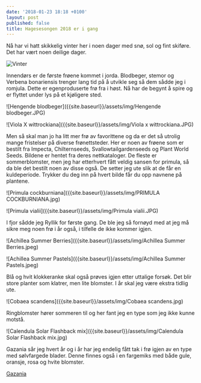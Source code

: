 ```yaml
---
date: '2018-01-23 18:18 +0100'
layout: post
published: false
title: Hagesesongen 2018 er i gang
---
```


Nå har vi hatt skikkelig vinter her i noen dager med snø, sol og fint skiføre. Det har vært noen deilige dager.

![Vinter]({{site.baseurl}}/assets/img/Vinter.JPG)

Innendørs er de første frøene kommet i jorda. Blodbeger, stemor og Verbena bonariensis trenger lang tid på å utvikle seg så dem sådde jeg i romjula. Dette er egenproduserte frø fra i høst. Nå har de begynt å spire og er flyttet under lys på et kjøligere sted. 

![Hengende blodbeger]({{site.baseurl}}/assets/img/Hengende blodbeger.JPG)

![Viola X wittrockiana]({{site.baseurl}}/assets/img/Viola x wittrockiana.JPG)

<!--more-->

Men så skal man jo ha litt mer frø av favorittene og da er det så utrolig mange fristelser på diverse frønettsteder. Her er noen av frøene som er bestilt fra Impecta, Chilternseeds, Svallowtailgardenseeds og Plant World Seeds. Bildene er hentet fra deres nettkataloger. 
De fleste er sommerblomster, men jeg har etterhvert fått veldig sansen for primula, så da ble det bestilt noen av disse også. De setter jeg ute slik at de får en kuldeperiode. 
Trykker du deg inn på hvert bilde får du opp navnene på plantene.


![Primula cockburniana]({{site.baseurl}}/assets/img/PRIMULA COCKBURNIANA.jpg)

![Primula vialii]({{site.baseurl}}/assets/img/Primula vialii.JPG)

I fjor sådde jeg Ryllik for første gang. De ble jeg så fornøyd med at jeg må sikre meg noen frø i år også, i tilfelle de ikke kommer igjen.

![Achillea Summer Berries]({{site.baseurl}}/assets/img/Achillea Summer Berries.jpeg)

![Achillea Summer Pastels]({{site.baseurl}}/assets/img/Achillea Summer Pastels.jpeg)

Blå og hvit klokkeranke skal også prøves igjen etter uttalige forsøk. Det blir store planter som klatrer, men lite blomster. I år skal jeg være ekstra tidlig ute. 

![Cobaea scandens]({{site.baseurl}}/assets/img/Cobaea scandens.jpg)

Ringblomster hører sommeren til og her fant jeg en type som jeg ikke kunne motstå. 

![Calendula Solar Flashback mix]({{site.baseurl}}/assets/img/Calendula Solar Flashback mix.jpg)

Gazania sår jeg hvert år og i år har jeg endelig fått tak i frø igjen av en type med sølvfargede blader. Denne finnes også i en fargemiks med både gule, oransje, rosa og hvite blomster.

[Gazania](https://www.chilternseeds.co.uk/item_612G)



